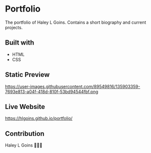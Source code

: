 # Portfolio
The portfolio of Haley L Goins. Contains a short biography and current projects.

## Built with
* HTML
* CSS

## Static Preview
https://user-images.githubusercontent.com/89549816/135903359-7693e813-a04f-418d-810f-53bd94544fbf.png

## Live Website
https://hlgoins.github.io/portfolio/

## Contribution
Haley L Goins 🙇🏾‍♀️

